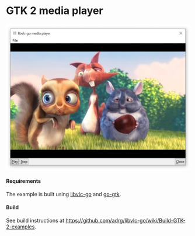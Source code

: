 GTK 2 media player
==================

![libvlc-go GTK 2 media player example](https://raw.githubusercontent.com/adrg/adrg.github.io/master/assets/projects/libvlc-go/gtk2-media-player-example/libvlc-gtk2-media-player.jpg)

#### Requirements

The example is built using [libvlc-go](https://github.com/adrg/libvlc-go) and [go-gtk](https://github.com/mattn/go-gtk).

#### Build

See build instructions at https://github.com/adrg/libvlc-go/wiki/Build-GTK-2-examples.
